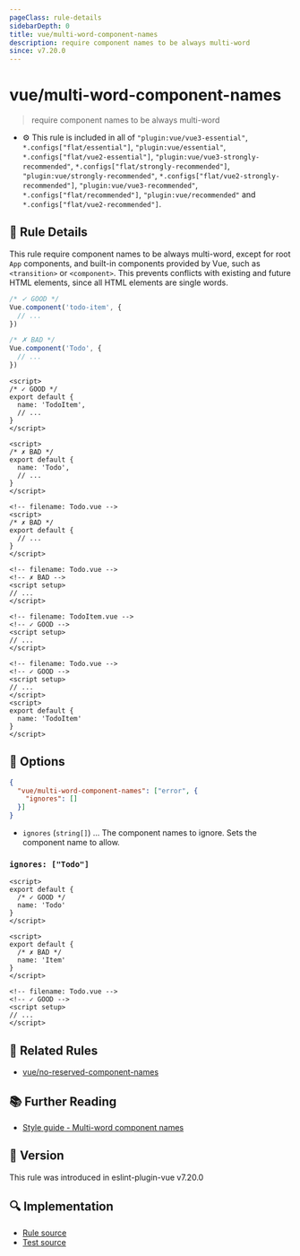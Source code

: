 ```yaml
---
pageClass: rule-details
sidebarDepth: 0
title: vue/multi-word-component-names
description: require component names to be always multi-word
since: v7.20.0
---
```


# vue/multi-word-component-names

> require component names to be always multi-word

- :gear: This rule is included in all of `"plugin:vue/vue3-essential"`, `*.configs["flat/essential"]`, `"plugin:vue/essential"`, `*.configs["flat/vue2-essential"]`, `"plugin:vue/vue3-strongly-recommended"`, `*.configs["flat/strongly-recommended"]`, `"plugin:vue/strongly-recommended"`, `*.configs["flat/vue2-strongly-recommended"]`, `"plugin:vue/vue3-recommended"`, `*.configs["flat/recommended"]`, `"plugin:vue/recommended"` and `*.configs["flat/vue2-recommended"]`.

## :book: Rule Details

This rule require component names to be always multi-word, except for root `App`
components, and built-in components provided by Vue, such as `<transition>` or
`<component>`. This prevents conflicts with existing and future HTML elements,
since all HTML elements are single words.

<eslint-code-block filename="src/TodoItem.js" language="javascript" :rules="{'vue/multi-word-component-names': ['error']}">

```js
/* ✓ GOOD */
Vue.component('todo-item', {
  // ...
})

/* ✗ BAD */
Vue.component('Todo', {
  // ...
})
```

</eslint-code-block>

<eslint-code-block filename="src/TodoItem.js" :rules="{'vue/multi-word-component-names': ['error']}">

```vue
<script>
/* ✓ GOOD */
export default {
  name: 'TodoItem',
  // ...
}
</script>
```

</eslint-code-block>

<eslint-code-block filename="src/Todo.vue" :rules="{'vue/multi-word-component-names': ['error']}">

```vue
<script>
/* ✗ BAD */
export default {
  name: 'Todo',
  // ...
}
</script>
```

</eslint-code-block>

<eslint-code-block filename="src/Todo.vue" :rules="{'vue/multi-word-component-names': ['error']}">

```vue
<!-- filename: Todo.vue -->
<script>
/* ✗ BAD */
export default {
  // ...
}
</script>
```

</eslint-code-block>

<eslint-code-block filename="src/Todo.vue" :rules="{'vue/multi-word-component-names': ['error']}">

```vue
<!-- filename: Todo.vue -->
<!-- ✗ BAD -->
<script setup>
// ...
</script>
```

</eslint-code-block>

<eslint-code-block filename="src/TodoItem.js" :rules="{'vue/multi-word-component-names': ['error']}">

```vue
<!-- filename: TodoItem.vue -->
<!-- ✓ GOOD -->
<script setup>
// ...
</script>
```

</eslint-code-block>

<eslint-code-block filename="src/Todo.vue" :rules="{'vue/multi-word-component-names': ['error']}">

```vue
<!-- filename: Todo.vue -->
<!-- ✓ GOOD -->
<script setup>
// ...
</script>
<script>
export default {
  name: 'TodoItem'
}
</script>
```

</eslint-code-block>

## :wrench: Options

```json
{
  "vue/multi-word-component-names": ["error", {
    "ignores": []
  }]
}
```

- `ignores` (`string[]`) ... The component names to ignore. Sets the component name to allow.

### `ignores: ["Todo"]`

<eslint-code-block :rules="{'vue/multi-word-component-names': ['error', {ignores: ['Todo']}]}">

```vue
<script>
export default {
  /* ✓ GOOD */
  name: 'Todo'
}
</script>
```

</eslint-code-block>

<eslint-code-block :rules="{'vue/multi-word-component-names': ['error', {ignores: ['Todo']}]}">

```vue
<script>
export default {
  /* ✗ BAD */
  name: 'Item'
}
</script>
```

</eslint-code-block>

<eslint-code-block filename="src/Todo.vue" :rules="{'vue/multi-word-component-names': ['error', {ignores: ['Todo']}]}">

```vue
<!-- filename: Todo.vue -->
<!-- ✓ GOOD -->
<script setup>
// ...
</script>
```

</eslint-code-block>

## :couple: Related Rules

- [vue/no-reserved-component-names](./no-reserved-component-names.md)

## :books: Further Reading

- [Style guide - Multi-word component names](https://vuejs.org/style-guide/rules-essential.html#use-multi-word-component-names)

## :rocket: Version

This rule was introduced in eslint-plugin-vue v7.20.0

## :mag: Implementation

- [Rule source](https://github.com/vuejs/eslint-plugin-vue/blob/master/lib/rules/multi-word-component-names.js)
- [Test source](https://github.com/vuejs/eslint-plugin-vue/blob/master/tests/lib/rules/multi-word-component-names.js)
